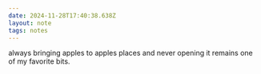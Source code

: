 ```yaml
---
date: 2024-11-28T17:40:38.638Z
layout: note
tags: notes
---
```

always bringing apples to apples places and never opening it remains one of my favorite bits.

